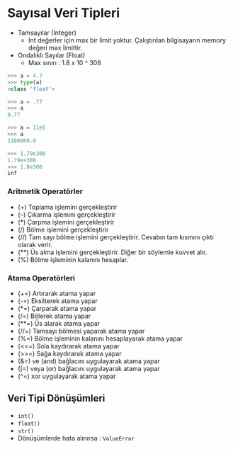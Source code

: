 # Sayısal Veri Tipleri

- Tamsayılar (Integer)
    - Int değerler için max bir limit yoktur. Çalıştırılan bilgisayarın memory değeri max limittir.
- Ondalıklı Sayılar (Float)
    - Max sınırı : 1.8 x 10 ^ 308

```python
>>> a = 4.7
>>> type(a)
<class 'float'>

>>> a = .77
>>> a
0.77

>>> a = 11e5
>>> a
1100000.0

>>> 1.79e308
1.79e+308
>>> 1.8e308
inf
```

### Aritmetik Operatörler

- (+) Toplama işlemini gerçekleştirir
- (–) Çıkarma işlemini gerçekleştirir
- (*) Çarpma işlemini gerçekleştirir
- (/) Bölme işlemini gerçekleştirir
- (//) Tam sayı bölme işlemini gerçekleştirir. Cevabın tam kısmını çıktı olarak verir.
- (**) Üs alma işlemini gerçekleştirir. Diğer bir söylemle kuvvet alır.
- (%) Bölme işleminin kalanını hesaplar.

### Atama Operatörleri 

- (+=) Artırarak atama yapar
- (-=) Eksilterek atama yapar
- (*=) Çarparak atama yapar
- (/=) Bölerek atama yapar
- (**=) Üs alarak atama yapar
- (//=) Tamsayı bölmesi yaparak atama yapar
- (%=) Bölme işleminin kalanını hesaplayarak atama yapar
- (<<=) Sola kaydırarak atama yapar
- (>>=) Sağa kaydırarak atama yapar
- (&=) ve (and) bağlacını uygulayarak atama yapar
- (|=) veya (or) bağlacını uygulayarak atama yapar
- (^=) xor uygulayarak atama yapar

## Veri Tipi Dönüşümleri

- `int()`
- `float()`
- `str()`
- Dönüşümlerde hata alınırsa : `ValueError`